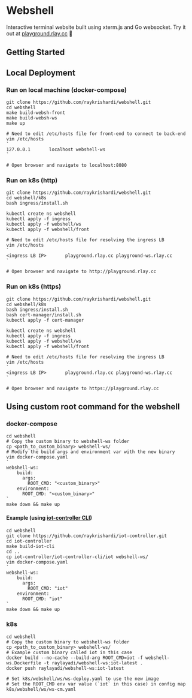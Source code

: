 # Webshell
Interactive terminal website built using xterm.js and Go websocket. Try it out at [playground.rlay.cc](https://playground.rlay.cc) 🎉

## Getting Started

## Local Deployment

### Run on local machine (docker-compose)
```
git clone https://github.com/raykrishardi/webshell.git
cd webshell
make build-websh-front
make build-websh-ws
make up

# Need to edit /etc/hosts file for front-end to connect to back-end
vim /etc/hosts
`
127.0.0.1       localhost webshell-ws
`

# Open browser and navigate to localhost:8080
```

### Run on k8s (http)
```
git clone https://github.com/raykrishardi/webshell.git
cd webshell/k8s
bash ingress/install.sh

kubectl create ns webshell
kubectl apply -f ingress
kubectl apply -f webshell/ws
kubectl apply -f webshell/front

# Need to edit /etc/hosts file for resolving the ingress LB
vim /etc/hosts
`
<ingress LB IP>       playground.rlay.cc playground-ws.rlay.cc
` 

# Open browser and navigate to http://playground.rlay.cc
```

### Run on k8s (https)
```
git clone https://github.com/raykrishardi/webshell.git
cd webshell/k8s
bash ingress/install.sh
bash cert-manager/install.sh
kubectl apply -f cert-manager

kubectl create ns webshell
kubectl apply -f ingress
kubectl apply -f webshell/ws
kubectl apply -f webshell/front

# Need to edit /etc/hosts file for resolving the ingress LB
vim /etc/hosts
`
<ingress LB IP>       playground.rlay.cc playground-ws.rlay.cc
` 

# Open browser and navigate to https://playground.rlay.cc
```

## Using custom root command for the webshell

### docker-compose
```
cd webshell
# Copy the custom binary to webshell-ws folder
cp <path_to_custom_binary> webshell-ws/
# Modify the build args and environment var with the new binary
vim docker-compose.yaml
`
webshell-ws:
    build:
      args:
        ROOT_CMD: "<custom_binary>"
    environment:
      ROOT_CMD: "<custom_binary>"
`
make down && make up
```

#### Example (using [iot-controller CLI](https://github.com/raykrishardi/iot-controller))
```
cd webshell
git clone https://github.com/raykrishardi/iot-controller.git
cd iot-controller
make build-iot-cli
cd ..
cp iot-controller/iot-controller-cli/iot webshell-ws/
vim docker-compose.yaml
`
webshell-ws:
    build:
      args:
        ROOT_CMD: "iot"
    environment:
      ROOT_CMD: "iot"
`
make down && make up
```

### k8s
```
cd webshell
# Copy the custom binary to webshell-ws folder
cp <path_to_custom_binary> webshell-ws/
# Example custom binary called iot in this case
docker build --no-cache --build-arg ROOT_CMD=iot -f webshell-ws.Dockerfile -t raylayadi/webshell-ws:iot-latest .
docker push raylayadi/webshell-ws:iot-latest

# Set k8s/webshell/ws/ws-deploy.yaml to use the new image
# Set the ROOT_CMD env var value (`iot` in this case) in config map k8s/webshell/ws/ws-cm.yaml
```
